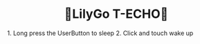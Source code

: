 <h1 align = "center">🌟LilyGo T-ECHO🌟</h1>
1. Long press the UserButton to sleep
2. Click and touch wake up

